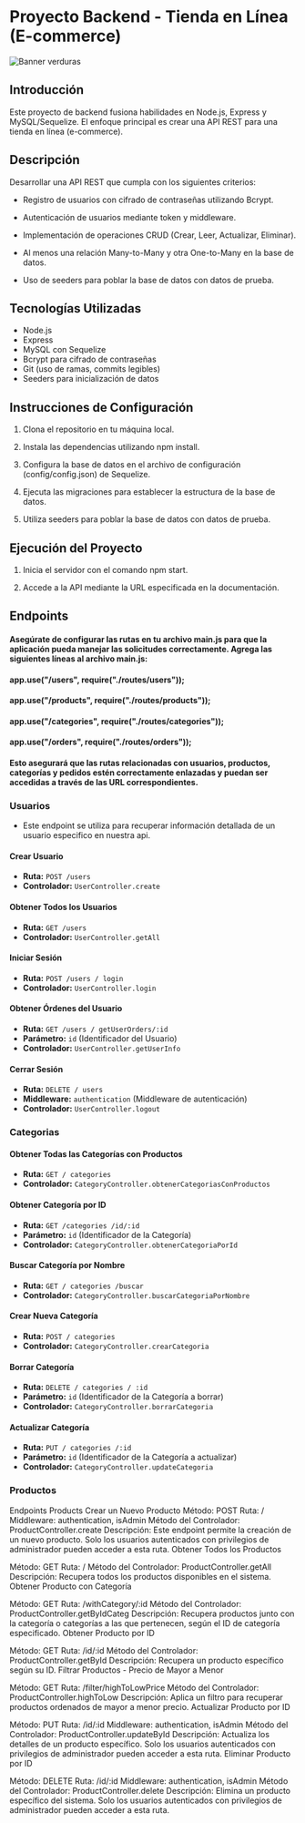 
# Proyecto Backend - Tienda en Línea (E-commerce)



![Banner  verduras](http://www.cambia.pe/wp-content/uploads/2014/12/VEGETALES-banner.jpg)


## Introducción

Este proyecto de backend fusiona habilidades en Node.js, Express y MySQL/Sequelize. El enfoque principal es crear una API REST para una tienda en línea (e-commerce).

## Descripción

Desarrollar una API REST que cumpla con los siguientes criterios:

- Registro de usuarios con cifrado de contraseñas utilizando Bcrypt.

- Autenticación de usuarios mediante token y middleware.

- Implementación de operaciones CRUD (Crear, Leer, Actualizar, Eliminar).

- Al menos una relación Many-to-Many y otra One-to-Many en la base de datos.

- Uso de seeders para poblar la base de datos con datos de prueba.


## Tecnologías Utilizadas

- Node.js
- Express
- MySQL con Sequelize
- Bcrypt para cifrado de contraseñas
- Git (uso de ramas, commits legibles)
- Seeders para inicialización de datos



## Instrucciones de Configuración

1. Clona el repositorio en tu máquina local.

2. Instala las dependencias utilizando npm install.

3. Configura la base de datos en el archivo de configuración (config/config.json) de Sequelize.

4. Ejecuta las migraciones para establecer la estructura de la base de datos.

5. Utiliza seeders para poblar la base de datos con datos de prueba.

## Ejecución del Proyecto

1. Inicia el servidor con el comando npm start.

2. Accede a la API mediante la URL especificada en la documentación.


## Endpoints

#### Asegúrate de configurar las rutas en tu archivo main.js para que la aplicación pueda manejar las solicitudes correctamente. Agrega las siguientes líneas al archivo main.js:
#### app.use("/users", require("./routes/users"));
#### app.use("/products", require("./routes/products"));
#### app.use("/categories", require("./routes/categories"));
#### app.use("/orders", require("./routes/orders"));
#### Esto asegurará que las rutas relacionadas con usuarios, productos, categorías y pedidos estén correctamente enlazadas y puedan ser accedidas a través de las URL correspondientes.

### Usuarios
- Este endpoint se utiliza para recuperar información detallada de un usuario especifico en nuestra api.

#### Crear Usuario

- **Ruta:** `POST /users` 
- **Controlador:** `UserController.create`

#### Obtener Todos los Usuarios

- **Ruta:** `GET /users`
- **Controlador:** `UserController.getAll`

#### Iniciar Sesión

- **Ruta:** `POST /users / login`
- **Controlador:** `UserController.login`

#### Obtener Órdenes del Usuario

- **Ruta:** `GET /users / getUserOrders/:id`
- **Parámetro:** `id` (Identificador del Usuario)
- **Controlador:** `UserController.getUserInfo`

#### Cerrar Sesión

- **Ruta:** `DELETE / users `
- **Middleware:** `authentication` (Middleware de autenticación)
- **Controlador:** `UserController.logout`


### Categorias

#### Obtener Todas las Categorías con Productos

- **Ruta:** `GET / categories`
- **Controlador:** `CategoryController.obtenerCategoriasConProductos`

#### Obtener Categoría por ID

- **Ruta:** `GET /categories /id/:id`
- **Parámetro:** `id` (Identificador de la Categoría)
- **Controlador:** `CategoryController.obtenerCategoriaPorId`

#### Buscar Categoría por Nombre

- **Ruta:** `GET / categories /buscar`
- **Controlador:** `CategoryController.buscarCategoriaPorNombre`

#### Crear Nueva Categoría

- **Ruta:** `POST / categories`
- **Controlador:** `CategoryController.crearCategoria`

#### Borrar Categoría

- **Ruta:** `DELETE / categories / :id`
- **Parámetro:** `id` (Identificador de la Categoría a borrar)
- **Controlador:** `CategoryController.borrarCategoria`

#### Actualizar Categoría

- **Ruta:** `PUT / categories /:id`
- **Parámetro:** `id` (Identificador de la Categoría a actualizar)
- **Controlador:** `CategoryController.updateCategoria`




### Productos 

Endpoints Products
Crear un Nuevo Producto
Método: POST
Ruta: /
Middleware: authentication, isAdmin
Método del Controlador: ProductController.create
Descripción: Este endpoint permite la creación de un nuevo producto. Solo los usuarios autenticados con privilegios de administrador pueden acceder a esta ruta.
Obtener Todos los Productos

Método: GET
Ruta: /
Método del Controlador: ProductController.getAll
Descripción: Recupera todos los productos disponibles en el sistema.
Obtener Producto con Categoría

Método: GET
Ruta: /withCategory/:id
Método del Controlador: ProductController.getByIdCateg
Descripción: Recupera productos junto con la categoría o categorías a las que pertenecen, según el ID de categoría especificado.
Obtener Producto por ID

Método: GET
Ruta: /id/:id
Método del Controlador: ProductController.getById
Descripción: Recupera un producto específico según su ID.
Filtrar Productos - Precio de Mayor a Menor

Método: GET
Ruta: /filter/highToLowPrice
Método del Controlador: ProductController.highToLow
Descripción: Aplica un filtro para recuperar productos ordenados de mayor a menor precio.
Actualizar Producto por ID

Método: PUT
Ruta: /id/:id
Middleware: authentication, isAdmin
Método del Controlador: ProductController.updateById
Descripción: Actualiza los detalles de un producto específico. Solo los usuarios autenticados con privilegios de administrador pueden acceder a esta ruta.
Eliminar Producto por ID

Método: DELETE
Ruta: /id/:id
Middleware: authentication, isAdmin
Método del Controlador: ProductController.delete
Descripción: Elimina un producto específico del sistema. Solo los usuarios autenticados con privilegios de administrador pueden acceder a esta ruta.

